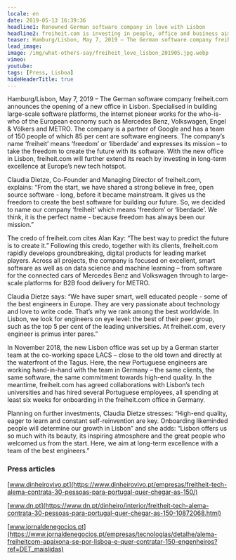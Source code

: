 ```yaml
---
locale: en
date: 2019-05-13 16:39:36
headline1: Renowned German software company in love with Lisbon
headline2: freiheit.com is investing in people, office and business aiming at long-term excellence.
teaser: Hamburg/Lisbon, May 7, 2019 – The German software company freiheit.com announces the opening of a new office in Lisbon. Specialised in building large-scale software platforms, the internet pioneer works for the who-is-who of the European economy such as Mercedes Benz, Volkswagen, Engel & Völkers and METRO. The company is a partner of Google and has a team of 150 people of which 85 per cent are software engineers. The company’s name ‘freiheit’ means ‘freedom’ or ‘liberdade’ and expresses its mission – to take the freedom to create the future with its software. With the new office in Lisbon, freiheit.com will further extend its reach by investing in long-term excellence at Europe’s new tech hotspot.
lead_image:
image: /img/what-others-say/freiheit_love_lisbon_201905.jpg.webp
vimeo: 
youtube:
tags: [Press, Lisboa]
hideHeaderTitle: true
---
```


Hamburg/Lisbon, May 7, 2019 – The German software company freiheit.com announces the opening of a new office in Lisbon. Specialised in building large-scale software platforms, the internet pioneer works for the who-is-who of the European economy such as Mercedes Benz, Volkswagen, Engel & Völkers and METRO. The company is a partner of Google and has a team of 150 people of which 85 per cent are software engineers. The company’s name ‘freiheit’ means ‘freedom’ or ‘liberdade’ and expresses its mission – to take the freedom to create the future with its software. With the new office in Lisbon, freiheit.com will further extend its reach by investing in long-term excellence at Europe’s new tech hotspot. 

Claudia Dietze, Co-Founder and Managing Director of freiheit.com, explains: “From the start, we have shared a strong believe in free, open source software - long, before it became mainstream. It gives us the freedom to create the best software for building our future. So, we decided to name our company ‘freiheit’ which means ‘freedom’ or ‘liberdade’. We think, it is the perfect name - because freedom has always been our mission.” 

The credo of freiheit.com cites Alan Kay: “The best way to predict the future is to create it.” Following this credo, together with its clients, freiheit.com rapidly develops groundbreaking, digital products for leading market players. Across all projects, the company is focused on excellent, smart software as well as on data science and machine learning – from software for the connected cars of Mercedes Benz and Volkswagen through to large-scale platforms for B2B food delivery for METRO. 

Claudia Dietze says: “We have super smart, well educated people - some of the best engineers in Europe. They are very passionate about technology and love to write code. That’s why we rank among the best worldwide. In Lisbon, we look for engineers on eye level: the best of their peer group, such as the top 5 per cent of the leading universities. At freiheit.com, every engineer is primus inter pares.”

In November 2018, the new Lisbon office was set up by a German starter team at the co-working space LACS – close to the old town and directly at the waterfront of the Tagus. Here, the new Portuguese engineers are working hand-in-hand with the team in Germany – the same clients, the same software, the same commitment towards high-end quality. In the meantime, freiheit.com has agreed collaborations with Lisbon’s tech universities and has hired several Portuguese employees, all spending at least six weeks for onboarding in the freiheit.com office in Germany. 

Planning on further investments, Claudia Dietze stresses: “High-end quality, eager to learn and constant self-reinvention are key. Onboarding likeminded people will determine our growth in Lisbon” and she adds: “Lisbon offers us so much with its beauty, its inspiring atmosphere and the great people who welcomed us from the start. Here, we aim at long-term excellence with a team of the best engineers.”

### Press articles

[www.dinheirovivo.pt](https://www.dinheirovivo.pt/empresas/freitheit-tech-alema-contrata-30-pessoas-para-portugal-quer-chegar-as-150/)

[www.dn.pt](https://www.dn.pt/dinheiro/interior/freitheit-tech-alema-contrata-30-pessoas-para-portugal-quer-chegar-as-150-10872068.html)

[www.jornaldenegocios.pt](https://www.jornaldenegocios.pt/empresas/tecnologias/detalhe/alema-freiheitcom-apaixona-se-por-lisboa-e-quer-contratar-150-engenheiros?ref=DET_maislidas)


